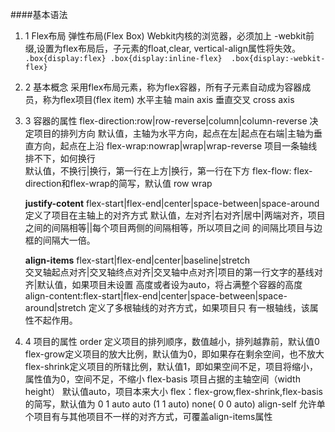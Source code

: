 ####基本语法
1. 1 Flex布局 弹性布局(Flex Box) Webkit内核的浏览器，必须加上 -webkit前缀,设置为flex布局后，子元素的float,clear,
vertical-align属性将失效。
`.box{display:flex} .box{display:inline-flex}  .box{display:-webkit-flex}`

1. 2 基本概念
    采用flex布局元素，称为flex容器，所有子元素自动成为容器成员，称为flex项目(flex item)
    水平主轴 main axis    垂直交叉  cross axis
1. 3 容器的属性
    flex-direction:row|row-reverse|column|column-reverse   决定项目的排列方向
                   默认值，主轴为水平方向，起点在左|起点在右端|主轴为垂直方向，起点在上沿
    flex-wrap:nowrap|wrap|wrap-reverse    项目一条轴线排不下，如何换行       
               默认值，不换行|换行，第一行在上方|换行，第一行在下方
    flex-flow:  flex-direction和flex-wrap的简写，默认值 row wrap
     
    **justify-cotent** flex-start|flex-end|center|space-between|space-around 定义了项目在主轴上的对齐方式
                           默认值，左对齐|右对齐|居中|两端对齐，项目之间的间隔相等||每个项目两侧的间隔相等，所以项目之间
                           的间隔比项目与边框的间隔大一倍。
     
    **align-items** flex-start|flex-end|center|baseline|stretch  
                         交叉轴起点对齐|交叉轴终点对齐|交叉轴中点对齐|项目的第一行文字的基线对齐|默认值，如果项目未设置
                         高度或者设为auto，将占满整个容器的高度
    align-content:flex-start|flex-end|center|space-between|space-around|stretch     定义了多根轴线的对齐方式，如果项目只
                        有一根轴线，该属性不起作用。
                        
1. 4 项目的属性
     order 定义项目的排列顺序，数值越小，排列越靠前，默认值0
     flex-grow定义项目的放大比例，默认值为0，即如果存在剩余空间，也不放大
     flex-shrink定义项目的所辖比例，默认值1，即如果空间不足，项目将缩小，属性值为0，空间不足，不缩小
     flex-basis 项目占据的主轴空间（width height） 默认值auto，项目本来大小
     flex：flex-grow,flex-shrink,flex-basis的简写，默认值为 0 1 auto
            auto (1 1 auto) none( 0 0 auto)
     align-self  允许单个项目有与其他项目不一样的对齐方式，可覆盖align-items属性